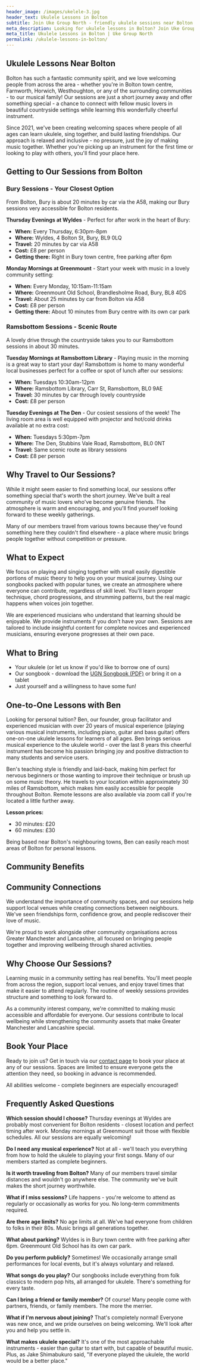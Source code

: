 ```yaml
---
header_image: /images/ukelele-3.jpg
header_text: Ukulele Lessons in Bolton
subtitle: Join Uke Group North - friendly ukulele sessions near Bolton
meta_description: Looking for ukulele lessons in Bolton? Join Uke Group North's welcoming sessions in nearby Bury and Ramsbottom. Easy travel, instruments provided, all ages welcome.
meta_title: Ukulele Lessons in Bolton | Uke Group North
permalink: /ukulele-lessons-in-bolton/
---
```


## Ukulele Lessons Near Bolton

Bolton has such a fantastic community spirit, and we love welcoming people from across the area - whether you're in Bolton town centre, Farnworth, Horwich, Westhoughton, or any of the surrounding communities - to our musical family! Our sessions are just a short journey away and offer something special - a chance to connect with fellow music lovers in beautiful countryside settings while learning this wonderfully cheerful instrument.

Since 2021, we've been creating welcoming spaces where people of all ages can learn ukulele, sing together, and build lasting friendships. Our approach is relaxed and inclusive - no pressure, just the joy of making music together. Whether you're picking up an instrument for the first time or looking to play with others, you'll find your place here.

## Getting to Our Sessions from Bolton

### Bury Sessions - Your Closest Option

From Bolton, Bury is about 20 minutes by car via the A58, making our Bury sessions very accessible for Bolton residents.

**Thursday Evenings at Wyldes** - Perfect for after work in the heart of Bury:
- **When:** Every Thursday, 6:30pm-8pm
- **Where:** Wyldes, 4 Bolton St, Bury, BL9 0LQ
- **Travel:** 20 minutes by car via A58
- **Cost:** £8 per person
- **Getting there:** Right in Bury town centre, free parking after 6pm

**Monday Mornings at Greenmount** - Start your week with music in a lovely community setting:
- **When:** Every Monday, 10:15am-11:15am
- **Where:** Greenmount Old School, Brandlesholme Road, Bury, BL8 4DS
- **Travel:** About 25 minutes by car from Bolton via A58
- **Cost:** £8 per person
- **Getting there:** About 10 minutes from Bury centre with its own car park

### Ramsbottom Sessions - Scenic Route

A lovely drive through the countryside takes you to our Ramsbottom sessions in about 30 minutes.

**Tuesday Mornings at Ramsbottom Library** - Playing music in the morning is a great way to start your day! Ramsbottom is home to many wonderful local businesses perfect for a coffee or spot of lunch after our sessions:
- **When:** Tuesdays 10:30am-12pm
- **Where:** Ramsbottom Library, Carr St, Ramsbottom, BL0 9AE
- **Travel:** 30 minutes by car through lovely countryside
- **Cost:** £8 per person

**Tuesday Evenings at The Den** - Our cosiest sessions of the week! The living room area is well equipped with projector and hot/cold drinks available at no extra cost:
- **When:** Tuesdays 5:30pm-7pm
- **Where:** The Den, Stubbins Vale Road, Ramsbottom, BL0 0NT
- **Travel:** Same scenic route as library sessions
- **Cost:** £8 per person

## Why Travel to Our Sessions?

While it might seem easier to find something local, our sessions offer something special that's worth the short journey. We've built a real community of music lovers who've become genuine friends. The atmosphere is warm and encouraging, and you'll find yourself looking forward to these weekly gatherings.

Many of our members travel from various towns because they've found something here they couldn't find elsewhere - a place where music brings people together without competition or pressure.

## What to Expect

We focus on playing and singing together with small easily digestible portions of music theory to help you on your musical journey. Using our songbooks packed with popular tunes, we create an atmosphere where everyone can contribute, regardless of skill level. You'll learn proper technique, chord progressions, and strumming patterns, but the real magic happens when voices join together.

We are experienced musicians who understand that learning should be enjoyable. We provide instruments if you don't have your own. Sessions are tailored to include insightful content for complete novices and experienced musicians, ensuring everyone progresses at their own pace.

## What to Bring

- Your ukulele (or let us know if you'd like to borrow one of ours)
- Our songbook - download the [UGN Songbook (PDF)](/assets/UGN_Songbook_1.1.pdf) or bring it on a tablet
- Just yourself and a willingness to have some fun!

## One-to-One Lessons with Ben

Looking for personal tuition? Ben, our founder, group facilitator and experienced musician with over 20 years of musical experience (playing various musical instruments, including piano, guitar and bass guitar) offers one-on-one ukulele lessons for learners of all ages. Ben brings serious musical experience to the ukulele world - over the last 8 years this cheerful instrument has become his passion bringing joy and positive distraction to many students and service users.

Ben's teaching style is friendly and laid-back, making him perfect for nervous beginners or those wanting to improve their technique or brush up on some music theory. He travels to your location within approximately 30 miles of Ramsbottom, which makes him easily accessible for people throughout Bolton. Remote lessons are also available via zoom call if you're located a little further away.

**Lesson prices:**
- 30 minutes: £20
- 60 minutes: £30

Being based near Bolton's neighbouring towns, Ben can easily reach most areas of Bolton for personal lessons.

## Community Benefits

## Community Connections

We understand the importance of community spaces, and our sessions help support local venues while creating connections between neighbours. We've seen friendships form, confidence grow, and people rediscover their love of music.

We're proud to work alongside other community organisations across Greater Manchester and Lancashire, all focused on bringing people together and improving wellbeing through shared activities.

## Why Choose Our Sessions?

Learning music in a community setting has real benefits. You'll meet people from across the region, support local venues, and enjoy travel times that make it easier to attend regularly. The routine of weekly sessions provides structure and something to look forward to.

As a community interest company, we're committed to making music accessible and affordable for everyone. Our sessions contribute to local wellbeing while strengthening the community assets that make Greater Manchester and Lancashire special.

## Book Your Place

Ready to join us? Get in touch via our [contact page](/contact/) to book your place at any of our sessions. Spaces are limited to ensure everyone gets the attention they need, so booking in advance is recommended.

All abilities welcome - complete beginners are especially encouraged!

## Frequently Asked Questions

**Which session should I choose?**
Thursday evenings at Wyldes are probably most convenient for Bolton residents - closest location and perfect timing after work. Monday mornings at Greenmount suit those with flexible schedules. All our sessions are equally welcoming!

**Do I need any musical experience?**
Not at all - we'll teach you everything from how to hold the ukulele to playing your first songs. Many of our members started as complete beginners.

**Is it worth traveling from Bolton?**
Many of our members travel similar distances and wouldn't go anywhere else. The community we've built makes the short journey worthwhile.

**What if I miss sessions?**
Life happens - you're welcome to attend as regularly or occasionally as works for you. No long-term commitments required.

**Are there age limits?**
No age limits at all. We've had everyone from children to folks in their 80s. Music brings all generations together.

**What about parking?**
Wyldes is in Bury town centre with free parking after 6pm. Greenmount Old School has its own car park.

**Do you perform publicly?**
Sometimes! We occasionally arrange small performances for local events, but it's always voluntary and relaxed.

**What songs do you play?**
Our songbooks include everything from folk classics to modern pop hits, all arranged for ukulele. There's something for every taste.

**Can I bring a friend or family member?**
Of course! Many people come with partners, friends, or family members. The more the merrier.

**What if I'm nervous about joining?**
That's completely normal! Everyone was new once, and we pride ourselves on being welcoming. We'll look after you and help you settle in.

**What makes ukulele special?**
It's one of the most approachable instruments - easier than guitar to start with, but capable of beautiful music. Plus, as Jake Shimabukuro said, "If everyone played the ukulele, the world would be a better place."